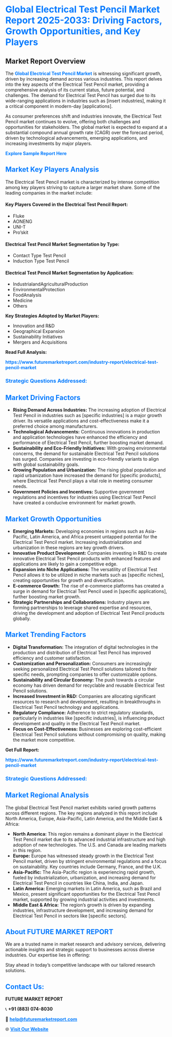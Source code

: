<h1 style="color: #007BFF;">Global Electrical Test Pencil Market Report 2025-2033: Driving Factors, Growth Opportunities, and Key Players</h1>

<section id="overview">
<h2>Market Report Overview</h2>
<p>The <a href="https://www.futuremarketreport.com/industry-report/electrical-test-pencil-market" style="color: #007BFF; text-decoration: none;"><strong>Global Electrical Test Pencil Market</strong></a> is witnessing significant growth, driven by increasing demand across various industries. This report delves into the key aspects of the Electrical Test Pencil market, providing a comprehensive analysis of its current status, future potential, and challenges. The demand for Electrical Test Pencil has surged due to its wide-ranging applications in industries such as [insert industries], making it a critical component in modern-day [applications].</p>
<p>As consumer preferences shift and industries innovate, the Electrical Test Pencil market continues to evolve, offering both challenges and opportunities for stakeholders. The global market is expected to expand at a substantial compound annual growth rate (CAGR) over the forecast period, driven by technological advancements, emerging applications, and increasing investments by major players.</p>
</section>

<section id="overview">
<p><a href="https://www.futuremarketreport.com/request-sample/reportId=81216" style="color: #007BFF; text-decoration: none;"><strong>Explore Sample Report Here</strong></a></p>
</section>

<section id="key-players">
<h2 style="color: #007BFF;">Market Key Players Analysis</h2>
<p>The Electrical Test Pencil market is characterized by intense competition among key players striving to capture a larger market share. Some of the leading companies in the market include:</p>
<h4>Key Players Covered in the Electrical Test Pencil Report:</h4>
<ul><li>Fluke</li><li>AONENG</li><li>UNI-T</li><li>Pro’skit</li></ul>
<h4>Electrical Test Pencil Market Segmentation by Type:</h4>
<ul><li>Contact Type Test Pencil</li><li>Induction Type Test Pencil</li></ul>

<h4>Electrical Test Pencil Market Segmentation by Application:</h4>
<ul><li>IndustrialandAgriculturalProduction</li><li>EnvironmentalProtection</li><li>FoodAnalysis</li><li>Medicine</li><li>Others</li></ul>
<p><strong>Key Strategies Adopted by Market Players:</strong></p>
<ul>
<li>Innovation and R&D</li>
<li>Geographical Expansion</li>
<li>Sustainability Initiatives</li>
<li>Mergers and Acquisitions</li>
</ul>
</section>

<section>
<p><strong>Read Full Analysis: </strong></p><a href="https://www.futuremarketreport.com/industry-report/electrical-test-pencil-market" style="color: #007BFF; text-decoration: none;"><strong>https://www.futuremarketreport.com/industry-report/electrical-test-pencil-market</strong></a>
<h3 style="color: #007BFF;">Strategic Questions Addressed:</h3>
</section>

<section id="driving-factors">
<h2 style="color: #007BFF;">Market Driving Factors</h2>
<ul>
<li><strong>Rising Demand Across Industries:</strong> The increasing adoption of Electrical Test Pencil in industries such as [specific industries] is a major growth driver. Its versatile applications and cost-effectiveness make it a preferred choice among manufacturers.</li>
<li><strong>Technological Advancements:</strong> Continuous innovations in production and application technologies have enhanced the efficiency and performance of Electrical Test Pencil, further boosting market demand.</li>
<li><strong>Sustainability and Eco-Friendly Initiatives:</strong> With growing environmental concerns, the demand for sustainable Electrical Test Pencil solutions has surged. Companies are investing in eco-friendly variants to align with global sustainability goals.</li>
<li><strong>Growing Population and Urbanization:</strong> The rising global population and rapid urbanization have increased the demand for [specific products], where Electrical Test Pencil plays a vital role in meeting consumer needs.</li>
<li><strong>Government Policies and Incentives:</strong> Supportive government regulations and incentives for industries using Electrical Test Pencil have created a conducive environment for market growth.</li>
</ul>
</section>

<section id="growth-opportunities">
<h2 style="color: #007BFF;">Market Growth Opportunities</h2>
<ul>
<li><strong>Emerging Markets:</strong> Developing economies in regions such as Asia-Pacific, Latin America, and Africa present untapped potential for the Electrical Test Pencil market. Increasing industrialization and urbanization in these regions are key growth drivers.</li>
<li><strong>Innovative Product Development:</strong> Companies investing in R&D to create innovative Electrical Test Pencil products with enhanced features and applications are likely to gain a competitive edge.</li>
<li><strong>Expansion into Niche Applications:</strong> The versatility of Electrical Test Pencil allows it to be utilized in niche markets such as [specific niches], creating opportunities for growth and diversification.</li>
<li><strong>E-commerce Growth:</strong> The rise of e-commerce platforms has created a surge in demand for Electrical Test Pencil used in [specific applications], further boosting market growth.</li>
<li><strong>Strategic Partnerships and Collaborations:</strong> Industry players are forming partnerships to leverage shared expertise and resources, driving the development and adoption of Electrical Test Pencil products globally.</li>
</ul>
</section>

<section id="trending-factors">
<h2 style="color: #007BFF;">Market Trending Factors</h2>
<ul>
<li><strong>Digital Transformation:</strong> The integration of digital technologies in the production and distribution of Electrical Test Pencil has improved efficiency and customer satisfaction.</li>
<li><strong>Customization and Personalization:</strong> Consumers are increasingly seeking personalized Electrical Test Pencil solutions tailored to their specific needs, prompting companies to offer customizable options.</li>
<li><strong>Sustainability and Circular Economy:</strong> The push towards a circular economy has driven demand for recyclable and reusable Electrical Test Pencil solutions.</li>
<li><strong>Increased Investment in R&D:</strong> Companies are allocating significant resources to research and development, resulting in breakthroughs in Electrical Test Pencil technology and applications.</li>
<li><strong>Regulatory Compliance:</strong> Adherence to strict regulatory standards, particularly in industries like [specific industries], is influencing product development and quality in the Electrical Test Pencil market.</li>
<li><strong>Focus on Cost-Effectiveness:</strong> Businesses are exploring cost-efficient Electrical Test Pencil solutions without compromising on quality, making the market more competitive.</li>
</ul>
</section>

<section>
<p><strong>Get Full Report: </strong></p><a href="https://www.futuremarketreport.com/industry-report/electrical-test-pencil-market" style="color: #007BFF; text-decoration: none;"><strong>https://www.futuremarketreport.com/industry-report/electrical-test-pencil-market</strong></a>
<h3 style="color: #007BFF;">Strategic Questions Addressed:</h3>
</section>


<section id="regional-analysis">
<h2 style="color: #007BFF;">Market Regional Analysis</h2>
<p>The global Electrical Test Pencil market exhibits varied growth patterns across different regions. The key regions analyzed in this report include North America, Europe, Asia-Pacific, Latin America, and the Middle East & Africa:</p>
<ul>
<li><strong>North America:</strong> This region remains a dominant player in the Electrical Test Pencil market due to its advanced industrial infrastructure and high adoption of new technologies. The U.S. and Canada are leading markets in this region.</li>
<li><strong>Europe:</strong> Europe has witnessed steady growth in the Electrical Test Pencil market, driven by stringent environmental regulations and a focus on sustainability. Key countries include Germany, France, and the U.K.</li>
<li><strong>Asia-Pacific:</strong> The Asia-Pacific region is experiencing rapid growth, fueled by industrialization, urbanization, and increasing demand for Electrical Test Pencil in countries like China, India, and Japan.</li>
<li><strong>Latin America:</strong> Emerging markets in Latin America, such as Brazil and Mexico, present significant opportunities for the Electrical Test Pencil market, supported by growing industrial activities and investments.</li>
<li><strong>Middle East & Africa:</strong> The region’s growth is driven by expanding industries, infrastructure development, and increasing demand for Electrical Test Pencil in sectors like [specific sectors].</li>
</ul>
</section>

<footer>
<h2 style="color: #007BFF;">About FUTURE MARKET REPORT</h2>
<p>We are a trusted name in market research and advisory services, delivering actionable insights and strategic support to businesses across diverse industries. Our expertise lies in offering:</p>

<p>Stay ahead in today’s competitive landscape with our tailored research solutions.</p>

<h2 style="color: #007BFF;">Contact Us:</h2>
<p><strong>FUTURE MARKET REPORT</strong></p>
<p>📞 <strong>+91 (883) 074-8030</strong></p>
<p>📧 <strong><a href="mailto:help@futuremarketreport.com" style="color: #007BFF;">help@futuremarketreport.com</a></strong></p>
<p>🌐 <strong><a href="https://www.futuremarketreport.com/" style="color: #007BFF;">Visit Our Website</a></strong></p>
</footer>